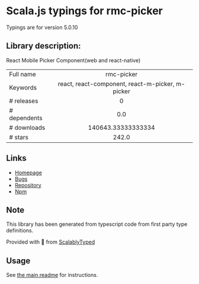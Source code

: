 
# Scala.js typings for rmc-picker

Typings are for version 5.0.10

## Library description:
React Mobile Picker Component(web and react-native)

|                    |                 |
| ------------------ | :-------------: |
| Full name          | rmc-picker |
| Keywords           | react, react-component, react-m-picker, m-picker |
| # releases         | 0 |
| # dependents       | 0.0 |
| # downloads        | 140643.33333333334 |
| # stars            | 242.0 |

## Links
- [Homepage](https://github.com/react-component/m-picker)
- [Bugs](https://github.com/react-component/m-picker/issues)
- [Repository](https://github.com/react-component/m-picker)
- [Npm](https://www.npmjs.com/package/rmc-picker)
    


## Note
This library has been generated from typescript code from first party type definitions.

Provided with :purple_heart: from [ScalablyTyped](https://github.com/oyvindberg/ScalablyTyped)

## Usage
See [the main readme](../../readme.md) for instructions.


